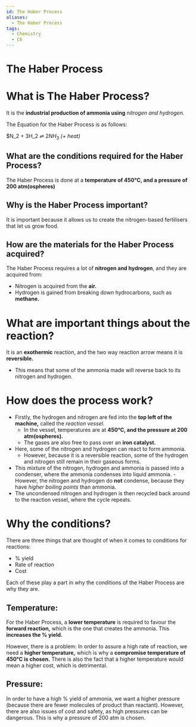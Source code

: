 ```yaml
---
id: The Haber Process
aliases:
  - The Haber Process
tags:
  - Chemistry
  - C6
---
```


# The Haber Process

# What is The Haber Process?

It is the **industrial production of ammonia using** *nitrogen and hydrogen.* 

The Equation for the Haber Process is as follows:

$N_2 + 3H_2 ⇌ $2NH_3$ *(+ heat)* 

## What are the conditions required for the Haber Process?

The Haber Process is done at a **temperature of 450°C, and a pressure of 200 atm(ospheres)** 

## Why is the Haber Process important?

It is important because it allows us to create the nitrogen-based fertilisers that let us grow food.

## How are the materials for the Haber Process acquired?

The Haber Process requires a lot of **nitrogen and hydrogen**, and they are acquired from:

- Nitrogen is acquired from the **air.** 
- Hydrogen is gained from breaking down hydrocarbons, such as **methane.** 

# What are important things about the reaction?

It is an **exothermic** reaction, and the two way reaction arrow means it is **reversible.** 

- This means that some of the ammonia made will reverse back to its nitrogen and hydrogen.

# How does the process work?

- Firstly, the hydrogen and nitrogen are fed into the **top left of the machine,** called the *reaction vessel.* 
    - In the vessel, temperatures are at **450°C, and the pressure at 200 atm(ospheres).** 
    - The gases are also free to pass over an **iron catalyst.** 
- Here, some of the nitrogen and hydrogen can react to form ammonia.
    - However, because it is a reversible reaction, some of the hydrogen and nitrogen still remain in their gaseous forms.
- This mixture of the nitrogen, hydrogen and ammonia is passed into a condenser, where the ammonia condenses into liquid ammonia.
        - However, the nitrogen and hydrogen do **not** condense, because they have *higher boiling points* than ammonia.
- The uncondensed nitrogen and hydrogen is then recycled back around to the reaction vessel, where the cycle repeats.

# Why the conditions?

There are three things that are thought of when it comes to conditions for reactions:

- % yield
- Rate of reaction
- Cost

Each of these play a part in why the conditions of the Haber Process are why they are.

## Temperature:

For the Haber Process, a **lower temperature** is required to favour the **forward reaction,** which is the one that creates the ammonia. This **increases the % yield.** 

However, there is a problem: In order to assure a high rate of reaction, we need a **higher temperature,** which is why a **compromise temperature of 450°C is chosen.** There is also the fact that a higher temperature would mean a higher cost, which is detrimental.

## Pressure:

In order to have a high % yield of ammonia, we want a higher pressure (because there are fewer molecules of product than reactant). However, there are also issues of cost and safety, as high pressures can be dangerous. This is why a pressure of 200 atm is chosen.
